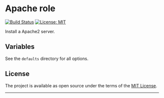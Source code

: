 Apache role
==========

[![Build Status](https://travis-ci.org/lyrasis/ansible-apache-role.svg?branch=master)](https://travis-ci.org/lyrasis/ansible-apache-role)
[![License: MIT](https://img.shields.io/badge/License-MIT-yellow.svg)](https://opensource.org/licenses/MIT)

Install a Apache2 server.

Variables
---------

See the `defaults` directory for all options.

License
-------

The project is available as open source under the terms of the [MIT License](http://opensource.org/licenses/MIT).

---
